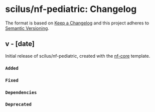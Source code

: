 # scilus/nf-pediatric: Changelog

The format is based on [Keep a Changelog](https://keepachangelog.com/en/1.0.0/)
and this project adheres to [Semantic Versioning](https://semver.org/spec/v2.0.0.html).

## v - [date]

Initial release of scilus/nf-pediatric, created with the [nf-core](https://nf-co.re/) template.

### `Added`

### `Fixed`

### `Dependencies`

### `Deprecated`

